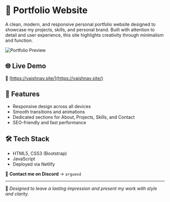 # 💼 Portfolio Website

A clean, modern, and responsive personal portfolio website designed to showcase my projects, skills, and personal brand. Built with attention to detail and user experience, this site highlights creativity through minimalism and function.

![Portfolio Preview](https://media.discordapp.net/attachments/1203376606710857789/1359922024440529137/image.png?ex=67f93d94&is=67f7ec14&hm=b14aef9c8eeb551d1b6a8c4c8ddd214cc6b2fcf7c7393e7047a9eb8b8882488c&=&format=webp&quality=lossless&width=1756&height=800)

## 🌐 Live Demo

🔗 [https://vaishnav.site/](https://vaishnav.site/)

## 🚀 Features

- Responsive design across all devices
- Smooth transitions and animations
- Dedicated sections for About, Projects, Skills, and Contact
- SEO-friendly and fast performance

## 🛠️ Tech Stack

- HTML5, CSS3 (Bootstrap)
- JavaScript 
- Deployed via Netlify


📩 **Contact me on Discord** → `arguexd`

---

🧠 *Designed to leave a lasting impression and present my work with style and clarity.*
